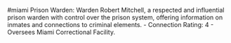#miami 
Prison Warden: Warden Robert Mitchell, a respected and influential prison warden with control over the prison system, offering information on inmates and connections to criminal elements. - Connection Rating: 4 - Oversees Miami Correctional Facility.